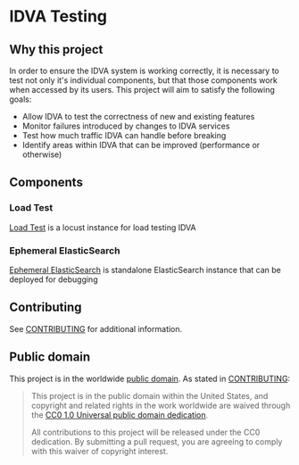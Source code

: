 # IDVA Testing

## Why this project

In order to ensure the IDVA system is working correctly, it is necessary to test not only it's individual components,
but that those components work when accessed by its users. This project will aim to satisfy the following goals:

- Allow IDVA to test the correctness of new and existing features
- Monitor failures introduced by changes to IDVA services
- Test how much traffic IDVA can handle before breaking
- Identify areas within IDVA that can be improved (performance or otherwise)

## Components

### Load Test 

[Load Test](loadtest) is a locust instance for load testing IDVA

### Ephemeral ElasticSearch 

[Ephemeral ElasticSearch](eph-es) is standalone ElasticSearch instance that can be deployed for debugging

## Contributing

See [CONTRIBUTING](CONTRIBUTING.md) for additional information.

## Public domain

This project is in the worldwide [public domain](LICENSE.md). As stated in [CONTRIBUTING](CONTRIBUTING.md):

> This project is in the public domain within the United States, and copyright and related rights in the work worldwide
are waived through the [CC0 1.0 Universal public domain dedication](https://creativecommons.org/publicdomain/zero/1.0/).
>
> All contributions to this project will be released under the CC0 dedication. By submitting a pull request, you are
agreeing to comply with this waiver of copyright interest.
